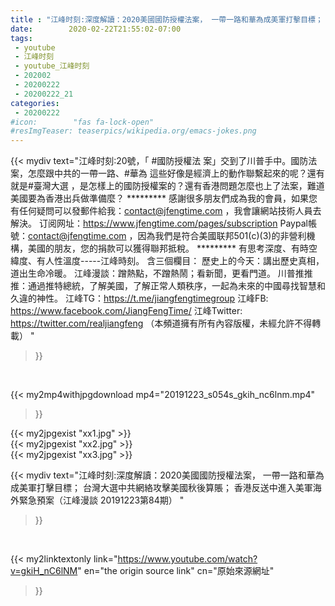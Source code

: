 ```yaml
---
title : "江峰时刻:深度解讀：2020美國國防授權法案， 一帶一路和華為成美軍打擊目標； 台灣大選中共網絡攻擊美國秋後算賬； 香港反送中進入美軍海外緊急預案（江峰漫談 20191223第84期） "
date:        2020-02-22T21:55:02-07:00
tags:
 - youtube
 - 江峰时刻
 - youtube_江峰时刻
 - 202002
 - 20200222
 - 20200222_21
categories:
 - 20200222
#icon:        "fas fa-lock-open"
#resImgTeaser: teaserpics/wikipedia.org/emacs-jokes.png
---
```


{{< mydiv text="江峰时刻:20號，「 #國防授權法 案」交到了川普手中。國防法案，怎麼跟中共的一帶一路、#華為 這些好像是經濟上的動作聯繫起來的呢？還有就是#臺灣大選 ，是怎樣上的國防授權案的？還有香港問題怎麼也上了法案，難道美國要為香港出兵做準備麼？     ********* 感謝很多朋友們成為我的會員，如果您有任何疑問可以發郵件給我：contact@jfengtime.com ，我會讓網站技術人員去解決。 订阅网址：https://www.jfengtime.com/pages/subscription Paypal帳號：contact@jfengtime.com ，因為我們是符合美國联邦501(c)(3)的非營利機構，美國的朋友，您的捐款可以獲得聯邦抵稅。     ********* 有思考深度、有時空緯度、有人性溫度-----江峰時刻。 含三個欄目： 歷史上的今天：講出歷史真相，道出生命冷暖。 江峰漫談：蹭熱點，不蹭熱鬧；看新聞，更看門道。 川普推推推：通過推特總統，了解美國，了解正常人類秩序，一起為未來的中國尋找智慧和久違的神性。  江峰TG：https://t.me/jiangfengtimegroup 江峰FB: https://www.facebook.com/JiangFengTime/ 江峰Twitter: https://twitter.com/realjiangfeng （本頻道擁有所有內容版權，未經允許不得轉載） "
>}}
<br>


{{< my2mp4withjpgdownload mp4="20191223_s054s_gkih_nc6lnm.mp4"
>}}

{{< my2jpgexist "xx1.jpg" >}}<br>
{{< my2jpgexist "xx2.jpg" >}}<br>
{{< my2jpgexist "xx3.jpg" >}}<br>



{{< mydiv text="江峰时刻:深度解讀：2020美國國防授權法案， 一帶一路和華為成美軍打擊目標； 台灣大選中共網絡攻擊美國秋後算賬； 香港反送中進入美軍海外緊急預案（江峰漫談 20191223第84期） "
>}}
<br>

{{< my2linktextonly link="https://www.youtube.com/watch?v=gkiH_nC6lNM"
en="the origin source link" cn="原始來源網址"
>}}


<br>

